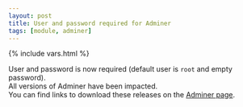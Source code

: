 ```yaml
---
layout: post
title: User and password required for Adminer
tags: [module, adminer]
---
```

{% include vars.html %}

User and password is now required (default user is `root` and empty password).<br />
All versions of Adminer have been impacted.<br />
You can find links to download these releases on the [Adminer page](/modules/adminer).